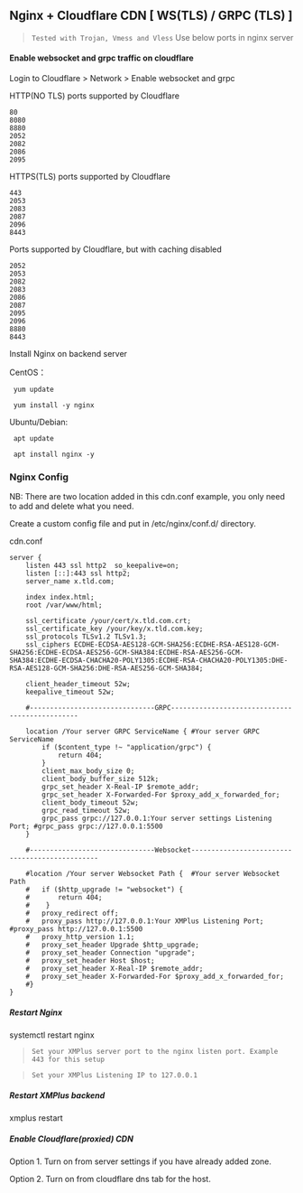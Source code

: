 ## Nginx + Cloudflare CDN [ WS(TLS) / GRPC (TLS) ]

> `Tested with Trojan, Vmess and Vless`  Use below ports in nginx server

#### Enable websocket and grpc traffic on cloudflare

Login to Cloudflare > Network > Enable websocket and grpc


HTTP(NO TLS) ports supported by Cloudflare
```
80
8080
8880
2052
2082
2086
2095
```

HTTPS(TLS) ports supported by Cloudflare
```
443
2053
2083
2087
2096
8443
```

Ports supported by Cloudflare, but with caching disabled
```
2052
2053
2082
2083
2086
2087
2095
2096
8880
8443
```
Install Nginx on backend server

CentOS：
```
 yum update
 
 yum install -y nginx
```

Ubuntu/Debian:

```
 apt update
 
 apt install nginx -y
```

### Nginx Config

NB: There are two location added in this cdn.conf example, you only need to add and delete what you need.

Create a custom config file and put in /etc/nginx/conf.d/ directory.

cdn.conf
```
server {
	listen 443 ssl http2  so_keepalive=on;
	listen [::]:443 ssl http2; 
	server_name x.tld.com;

	index index.html;
	root /var/www/html;

	ssl_certificate /your/cert/x.tld.com.crt;
	ssl_certificate_key /your/key/x.tld.com.key;
	ssl_protocols TLSv1.2 TLSv1.3;
	ssl_ciphers ECDHE-ECDSA-AES128-GCM-SHA256:ECDHE-RSA-AES128-GCM-SHA256:ECDHE-ECDSA-AES256-GCM-SHA384:ECDHE-RSA-AES256-GCM-SHA384:ECDHE-ECDSA-CHACHA20-POLY1305:ECDHE-RSA-CHACHA20-POLY1305:DHE-RSA-AES128-GCM-SHA256:DHE-RSA-AES256-GCM-SHA384;
	
	client_header_timeout 52w;
    keepalive_timeout 52w;
	
	#-------------------------------GRPC-----------------------------------------------
	
	location /Your server GRPC ServiceName { #Your server GRPC ServiceName
		if ($content_type !~ "application/grpc") {
			return 404;
		}
		client_max_body_size 0;
		client_body_buffer_size 512k;
		grpc_set_header X-Real-IP $remote_addr;
		grpc_set_header X-Forwarded-For $proxy_add_x_forwarded_for;
		client_body_timeout 52w;
		grpc_read_timeout 52w;
		grpc_pass grpc://127.0.0.1:Your server settings Listening Port; #grpc_pass grpc://127.0.0.1:5500
	}
	
	#-------------------------------Websocket-----------------------------------------------
	
	#location /Your server Websocket Path {  #Your server Websocket Path
    #  	if ($http_upgrade != "websocket") {
    #      	return 404;
    #    }
    #  	proxy_redirect off;
    #  	proxy_pass http://127.0.0.1:Your XMPlus Listening Port; #proxy_pass http://127.0.0.1:5500
    #  	proxy_http_version 1.1;
    #  	proxy_set_header Upgrade $http_upgrade;
    #  	proxy_set_header Connection "upgrade";
    #  	proxy_set_header Host $host;
    #  	proxy_set_header X-Real-IP $remote_addr;
    #  	proxy_set_header X-Forwarded-For $proxy_add_x_forwarded_for;
    #}	
}

```
##### Restart Nginx

systemctl restart nginx

> `Set your XMPlus server port to the nginx listen port. Example 443 for this setup`

> `Set your XMPlus Listening IP to 127.0.0.1`

##### Restart XMPlus backend

xmplus restart

##### Enable Cloudflare(proxied) CDN

Option 1. Turn on from server settings if you have already added zone.

Option 2. Turn on from cloudflare dns tab for the host.
